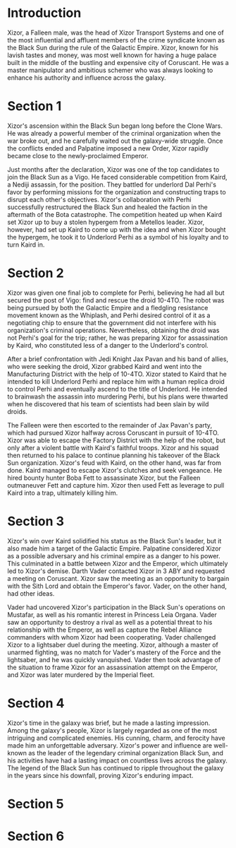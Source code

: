 # Introduction

Xizor, a Falleen male, was the head of Xizor Transport Systems and one of the most influential and affluent members of the crime syndicate known as the Black Sun during the rule of the Galactic Empire.
Xizor, known for his lavish tastes and money, was most well known for having a huge palace built in the middle of the bustling and expensive city of Coruscant.
He was a master manipulator and ambitious schemer who was always looking to enhance his authority and influence across the galaxy.

# Section 1

Xizor's ascension within the Black Sun began long before the Clone Wars.
He was already a powerful member of the criminal organization when the war broke out, and he carefully waited out the galaxy-wide struggle.
Once the conflicts ended and Palpatine imposed a new Order, Xizor rapidly became close to the newly-proclaimed Emperor.

Just months after the declaration, Xizor was one of the top candidates to join the Black Sun as a Vigo.
He faced considerable competition from Kaird, a Nediji assassin, for the position.
They battled for underlord Dal Perhi's favor by performing missions for the organization and constructing traps to disrupt each other's objectives.
Xizor's collaboration with Perhi successfully restructured the Black Sun and healed the faction in the aftermath of the Bota catastrophe.
The competition heated up when Kaird set Xizor up to buy a stolen hypergem from a Metellos leader.
Xizor, however, had set up Kaird to come up with the idea and when Xizor bought the hypergem, he took it to Underlord Perhi as a symbol of his loyalty and to turn Kaird in.

# Section 2

Xizor was given one final job to complete for Perhi, believing he had all but secured the post of Vigo: find and rescue the droid 10-4TO.
The robot was being pursued by both the Galactic Empire and a fledgling resistance movement known as the Whiplash, and Perhi desired control of it as a negotiating chip to ensure that the government did not interfere with his organization's criminal operations.
Nevertheless, obtaining the droid was not Perhi's goal for the trip; rather, he was preparing Xizor for assassination by Kaird, who constituted less of a danger to the Underlord's control.

After a brief confrontation with Jedi Knight Jax Pavan and his band of allies, who were seeking the droid, Xizor grabbed Kaird and went into the Manufacturing District with the help of 10-4TO.
Xizor stated to Kaird that he intended to kill Underlord Perhi and replace him with a human replica droid to control Perhi and eventually ascend to the title of Underlord.
He intended to brainwash the assassin into murdering Perhi, but his plans were thwarted when he discovered that his team of scientists had been slain by wild droids.

The Falleen were then escorted to the remainder of Jax Pavan's party, which had pursued Xizor halfway across Coruscant in pursuit of 10-4TO.
Xizor was able to escape the Factory District with the help of the robot, but only after a violent battle with Kaird's faithful troops.
Xizor and his squad then returned to his palace to continue planning his takeover of the Black Sun organization.
Xizor's feud with Kaird, on the other hand, was far from done.
Kaird managed to escape Xizor's clutches and seek vengeance.
He hired bounty hunter Boba Fett to assassinate Xizor, but the Falleen outmaneuver Fett and capture him.
Xizor then used Fett as leverage to pull Kaird into a trap, ultimately killing him.

# Section 3

Xizor's win over Kaird solidified his status as the Black Sun's leader, but it also made him a target of the Galactic Empire.
Palpatine considered Xizor as a possible adversary and his criminal empire as a danger to his  power.
This culminated in a battle between Xizor and the Emperor, which ultimately led to Xizor's demise.
Darth Vader contacted Xizor in 3 ABY and requested a meeting on Coruscant.
Xizor saw the meeting as an opportunity to bargain with the Sith Lord and obtain the Emperor's favor.
Vader, on the other hand, had other ideas.

Vader had uncovered Xizor's participation in the Black Sun's operations on Mustafar, as well as his romantic interest in Princess Leia Organa.
Vader saw an opportunity to destroy a rival as well as a potential threat to his relationship with the Emperor, as well as capture the Rebel Alliance commanders with whom Xizor had been cooperating.
Vader challenged Xizor to a lightsaber duel during the meeting.
Xizor, although a master of unarmed fighting, was no match for Vader's mastery of the Force and the lightsaber, and he was quickly vanquished.
Vader then took advantage of the situation to frame Xizor for an assassination attempt on the Emperor, and Xizor was later murdered by the Imperial fleet.

# Section 4

Xizor's time in the galaxy was brief, but he made a lasting impression.
Among the galaxy's people, Xizor is largely regarded as one of the most intriguing and complicated enemies.
His cunning, charm, and ferocity have made him an unforgettable adversary.
Xizor's power and influence are well-known as the leader of the legendary criminal organization Black Sun, and his activities have had a lasting impact on countless lives across the galaxy.
The legend of the Black Sun has continued to ripple throughout the galaxy in the years since his downfall, proving Xizor's enduring impact.

# Section 5

# Section 6
